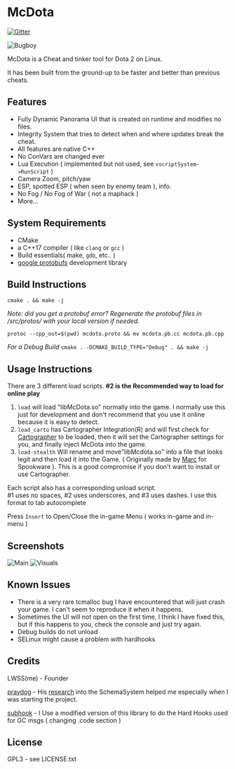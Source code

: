 # McDota 

[![Gitter](https://badges.gitter.im/McDota/community.svg)](https://gitter.im/McDota/community?utm_source=badge&utm_medium=badge&utm_campaign=pr-badge)

![Bugboy](https://i.imgur.com/qC9hz14.png)

McDota is a Cheat and tinker tool for Dota 2 on Linux.

It has been built from the ground-up to be faster and better than previous cheats.

## Features
* Fully Dynamic Panorama UI that is created on runtime and modifies no files.
* Integrity System that tries to detect when and where updates break the cheat.
* All features are native C++
* No ConVars are changed ever
* Lua Execution ( implemented but not used, see `vscriptSystem->RunScript` )
* Camera Zoom, pitch/yaw
* ESP, spotted ESP ( when seen by enemy team ), info.
* No Fog / No Fog of War ( not a maphack )
* More...
## System Requirements
* CMake
* a C++17 compiler ( like `clang` or `gcc` )
* Build essentials( make, `gdb`, etc.. )
* [google protobufs](https://github.com/protocolbuffers/protobuf) development library
## Build Instructions
`cmake . && make -j`

*Note: did you get a protobuf error? Regenerate the protobuf files in /src/protos/ with your local version if needed.*

`protoc --cpp_out=$(pwd) mcdota.proto && mv mcdota.pb.cc mcdota.pb.cpp`

*For a Debug Build*
`cmake . -DCMAKE_BUILD_TYPE="Debug" . && make -j`

## Usage Instructions
There are 3 different load scripts.
 **#2 is the Recommended way to load for online play**


 1. `load` will load "libMcDota.so" normally into the game. I normally use this just for development and don't recommend that you use it online because it is easy to detect.
 2. `load_carto` has Cartographer Integration(R) and will first check for [Cartographer](https://github.com/LWSS/Cartographer) to be loaded, then it will set the Cartographer settings for you, and finally inject McDota into the game. 
 3. `load-stealth` Will rename and move"libMcdota.so" into a file that looks legit and then load it into the Game. ( Originally made by [Marc](https://github.com/Marc3842h) for Spookware ). This is a good compromise if you don't want to install or use Cartographer.


Each script also has a corresponding unload script.  
#1 uses no spaces, #2 uses underscores, and #3 uses dashes. I use this format to tab autocomplete

Press `Insert` to Open/Close the in-game Menu ( works in-game and in-menu )
## Screenshots
![Main](https://i.imgur.com/k3HGweu.png)
![Visuals](https://i.imgur.com/MrkXw9Q.png)
## Known Issues
* There is a very rare tcmalloc bug I have encountered that will just crash your game. I can't seem to reproduce it when it happens.
* Sometimes the UI will not open on the first time, I think I have fixed this, but if this happens to you, check the console and just try again.
* Debug builds do not unload
* SELinux might cause a problem with hardhooks

## Credits
LWSS(me) - Founder

[praydog](https://github.com/praydog) - His [research](http://praydog.com/index.php/2015/06/24/an-analysis-of-the-source-2-engine-part-1-the-schema-system/) into the SchemaSystem helped me especially when I was starting the project.

[subhook](https://github.com/Zeex/subhook) - I Use a modified version of this library to do the Hard Hooks used for GC msgs ( changing .code section )

## License
GPL3 - 
see LICENSE.txt
